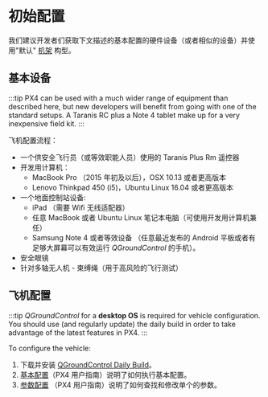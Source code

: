 # 初始配置

我们建议开发者们获取下文描述的基本配置的硬件设备（或者相似的设备）并使用"默认" [机架](../airframes/airframe_reference.md) 构型。

## 基本设备

:::tip PX4 can be used with a much wider range of equipment than described here, but new developers will benefit from going with one of the standard setups. A Taranis RC plus a Note 4 tablet make up for a very inexpensive field kit.
:::

飞机配置流程：

* 一个供安全飞行员（或等效职能人员）使用的 Taranis Plus Rm 遥控器
* 开发用计算机：
  * MacBook Pro （2015 年初及以后），OSX 10.13 或者更高版本
  * Lenovo Thinkpad 450 (i5)，Ubuntu Linux 16.04 或者更高版本
* 一个地面控制站设备:
  * iPad （需要 Wifi 无线适配器）
  * 任意 MacBook 或者 Ubuntu Linux 笔记本电脑（可使用开发用计算机兼任）
  * Samsung Note 4 或者等效设备 （任意最近发布的 Android 平板或者有足够大屏幕可以有效运行 *QGroundControl* 的手机）。
* 安全眼镜
* 针对多轴无人机 - 束缚绳（用于高风险的飞行测试）

## 飞机配置

:::tip
*QGroundControl* for a **desktop OS** is required for vehicle configuration. You should use (and regularly update) the daily build in order to take advantage of the latest features in PX4.
:::

To configure the vehicle:

1. 下载并安装 [QGroundControl Daily Build](https://docs.qgroundcontrol.com/en/releases/daily_builds.html)。
1. [基本配置](https://docs.px4.io/en/config/)（PX4 用户指南）说明了如何执行基本配置。
1. [参数配置](https://docs.px4.io/en/advanced_config/parameters.html) （PX4 用户指南）说明了如何查找和修改单个的参数。
